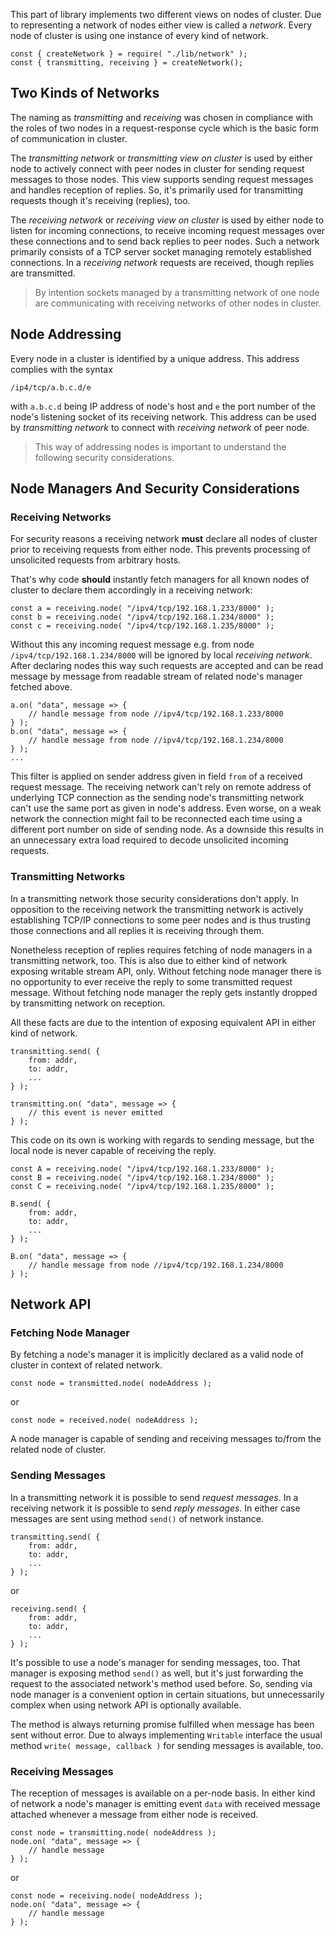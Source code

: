 This part of library implements two different views on nodes of cluster. Due to representing a network of nodes either view is called a _network_. Every node of cluster is using one instance of every kind of network.

    const { createNetwork } = require( "./lib/network" );
    const { transmitting, receiving } = createNetwork();

## Two Kinds of Networks

The naming as _transmitting_ and _receiving_ was chosen in compliance with the roles of two nodes in a request-response cycle which is the basic form of communication in cluster.

The _transmitting network_ or _transmitting view on cluster_ is used by either node to actively connect with peer nodes in cluster for sending request messages to those nodes. This view supports sending request messages and handles reception of replies. So, it's primarily used for transmitting requests though it's receiving (replies), too.

The _receiving network_ or _receiving view on cluster_ is used by either node to listen for incoming connections, to receive incoming request messages over these connections and to send back replies to peer nodes. Such a network primarily consists of a TCP server socket managing remotely established connections. In a _receiving network_ requests are received, though replies are transmitted.

> By intention sockets managed by a transmitting network of one node are communicating with receiving networks of other nodes in cluster.

## Node Addressing

Every node in a cluster is identified by a unique address. This address complies with the syntax

    /ip4/tcp/a.b.c.d/e

with `a.b.c.d` being IP address of node's host and `e` the port number of the node's listening socket of its receiving network. This address can be used by _transmitting network_ to connect with _receiving network_ of peer node.

> This way of addressing nodes is important to understand the following security considerations.

## Node Managers And Security Considerations

### Receiving Networks

For security reasons a receiving network **must** declare all nodes of cluster prior to receiving requests from either node. This prevents processing of unsolicited requests from arbitrary hosts.

That's why code **should** instantly fetch managers for all known nodes of cluster to declare them accordingly in a receiving network:

    const a = receiving.node( "/ipv4/tcp/192.168.1.233/8000" );
    const b = receiving.node( "/ipv4/tcp/192.168.1.234/8000" );
    const c = receiving.node( "/ipv4/tcp/192.168.1.235/8000" );

Without this any incoming request message e.g. from node `/ipv4/tcp/192.168.1.234/8000` will be ignored by local _receiving network_. After declaring nodes this way such requests are accepted and can be read message by message from readable stream of related node's manager fetched above.

    a.on( "data", message => { 
        // handle message from node //ipv4/tcp/192.168.1.233/8000 
    } );
    b.on( "data", message => { 
        // handle message from node //ipv4/tcp/192.168.1.234/8000 
    } );
    ...

This filter is applied on sender address given in field `from` of a received request message. The receiving network can't rely on remote address of underlying TCP connection as the sending node's transmitting network can't use the same port as given in node's address. Even worse, on a weak network the connection might fail to be reconnected each time using a different port number on side of sending node. As a downside this results in an unnecessary extra load required to decode unsolicited incoming requests.

### Transmitting Networks

In a transmitting network those security considerations don't apply. In opposition to the receiving network the transmitting network is actively establishing TCP/IP connections to some peer nodes and is thus trusting those connections and all replies it is receiving through them.

Nonetheless reception of replies requires fetching of node managers in a transmitting network, too. This is also due to either kind of network exposing writable stream API, only. Without fetching node manager there is no opportunity to ever receive the reply to some transmitted request message. Without fetching node manager the reply gets instantly dropped by transmitting network on reception.

All these facts are due to the intention of exposing equivalent API in either kind of network. 

    transmitting.send( { 
        from: addr, 
        to: addr, 
        ... 
    } );

    transmitting.on( "data", message => { 
        // this event is never emitted 
    } );

This code on its own is working with regards to sending message, but the local node is never capable of receiving the reply.

    const A = receiving.node( "/ipv4/tcp/192.168.1.233/8000" );
    const B = receiving.node( "/ipv4/tcp/192.168.1.234/8000" );
    const C = receiving.node( "/ipv4/tcp/192.168.1.235/8000" );

    B.send( { 
        from: addr, 
        to: addr, 
        ... 
    } );

    B.on( "data", message => { 
        // handle message from node //ipv4/tcp/192.168.1.234/8000
    } );

## Network API

### Fetching Node Manager

By fetching a node's manager it is implicitly declared as a valid node of cluster in context of related network.

    const node = transmitted.node( nodeAddress );

or 

    const node = received.node( nodeAddress );

A node manager is capable of sending and receiving messages to/from the related node of cluster.

### Sending Messages

In a transmitting network it is possible to send _request messages_. In a receiving network it is possible to send _reply messages_. In either case messages are sent using method `send()` of network instance.

    transmitting.send( {
        from: addr,
        to: addr,
        ...
    } );

or

    receiving.send( {
        from: addr,
        to: addr,
        ...
    } );

It's possible to use a node's manager for sending messages, too. That manager is exposing method `send()` as well, but it's just forwarding the request to the associated network's method used before. So, sending via node manager is a convenient option in certain situations, but unnecessarily complex when using network API is optionally available.

The method is always returning promise fulfilled when message has been sent without error. Due to always implementing `Writable` interface the usual method `write( message, callback )` for sending messages is available, too.

### Receiving Messages

The reception of messages is available on a per-node basis. In either kind of network a node's manager is emitting event `data` with received message attached whenever a message from either node is received.

    const node = transmitting.node( nodeAddress );
    node.on( "data", message => {
        // handle message
    } );

or

    const node = receiving.node( nodeAddress );
    node.on( "data", message => {
        // handle message
    } );
